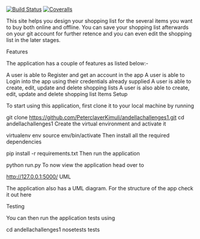 [![Build Status](https://travis-ci.org/PeterclaverKimuli/andellachallenges1.svg?branch=master)](https://travis-ci.org/PeterclaverKimuli/andellachallenges1)
[![Coveralls](https://img.shields.io/coveralls/PeterclaverKimuli/andellachallenges1.svg?branch=master)]()

This site helps you design your shopping list for the several items you want to buy both online and offline. You can save your shopping list afterwards on your git account for further retence and you can even edit the shopping list in the later stages.

Features

The application has a couple of features as listed below:-

A user is able to Register and get an account in the app
A user is able to Login into the app using their credentials already supplied
A user is able to create, edit, update and delete shopping lists
A user is also able to create, edit, update and delete shopping list Items
Setup

To start using this application, first clone it to your local machine by running

git clone https://github.com/PeterclaverKimuli/andellachallenges1.git
cd andellachallenges1
Create the virtual environment and activate it

virtualenv env
source env/bin/activate
Then install all the required dependencies

pip install -r requirements.txt
Then run the application

python run.py
To now view the application head over to

http://127.0.0.1:5000/
UML

The application also has a UML diagram. For the structure of the app check it out here

Testing

You can then run the application tests using

cd andellachallenges1
nosetests tests

